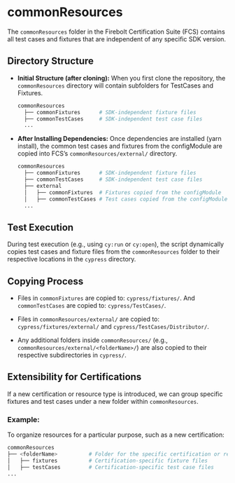 # commonResources
The `commonResources` folder in the Firebolt Certification Suite (FCS) contains all test cases and fixtures that are independent of any specific SDK version.

## Directory Structure
- **Initial Structure (after cloning):** When you first clone the repository, the `commonResources` directory will contain subfolders for TestCases and Fixtures.
  ```bash 
  commonResources
    ├── commonFixtures      # SDK-independent fixture files
    ├── commonTestCases     # SDK-independent test case files
    ...
- **After Installing Dependencies:**  Once dependencies are installed (yarn install), the common test cases and fixtures from the configModule are copied into FCS’s `commonResources/external/` directory.
  ```bash 
  commonResources
    ├── commonFixtures      # SDK-independent fixture files
    ├── commonTestCases     # SDK-independent test case files
    ├── external
    │   ├── commonFixtures  # Fixtures copied from the configModule
    │   ├── commonTestCases # Test cases copied from the configModule
    ...

## Test Execution
During test execution (e.g., using `cy:run` or `cy:open`), the script dynamically copies test cases and fixture files from the `commonResources` folder to their respective locations in the `cypress` directory.

## Copying Process
- Files in `commonFixtures` are copied to: `cypress/fixtures/`. And `commonTestCases` are copied to: `cypress/TestCases/`.

- Files in `commonResources/external/` are copied to: `cypress/fixtures/external/` and `cypress/TestCases/Distributor/`.

- Any additional folders inside `commonResources/` (e.g., `commonResources/external/<folderName>/`) are also copied to their respective subdirectories in `cypress/`.

## Extensibility for Certifications
If a new certification or resource type is introduced, we can group specific fixtures and test cases under a new folder within `commonResources`.

### Example:
To organize resources for a particular purpose, such as a new certification:

```bash
commonResources
├── <folderName>          # Folder for the specific certification or resource type (e.g., fireboltCertification)
│   ├── fixtures          # Certification-specific fixture files
│   ├── testCases         # Certification-specific test case files
...
